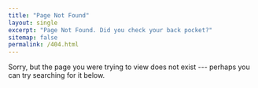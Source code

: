 ```yaml
---
title: "Page Not Found"
layout: single
excerpt: "Page Not Found. Did you check your back pocket?"
sitemap: false
permalink: /404.html
---
```


Sorry, but the page you were trying to view does not exist --- perhaps you can try searching for it below.

<script type="text/javascript">
	var GOOG_FIXURL_LANG = 'en';
	var GOOG_FIXURL_SITE = '{{ site.url }}'
</script>
<script type="text/javascript"
	src="//linkhelp.clients.google.com/tbproxy/lh/wm/fixurl.js">
</script>